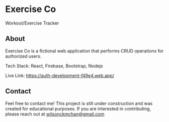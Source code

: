 # Exercise Co
Workout/Exercise Tracker

## About
Exercise Co is a fictional web application that performs CRUD operations for authorized users. 

Tech Stack: React, Firebase, Bootstrap, Nodejs

Live Link: https://auth-development-f49e4.web.app/

## Contact
Feel free to contact me! This project is still under construction and was created for educational purposes. If you are interested in contributing, please reach out at wilsonckmchan@gmail.com
